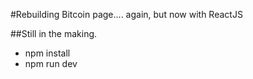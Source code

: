 #Rebuilding Bitcoin page.... again, but now with ReactJS

##Still in the making.

- npm install
- npm run dev